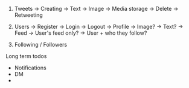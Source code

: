 1. Tweets
   -> Creating
   -> Text
   -> Image -> Media storage
   -> Delete
   -> Retweeting

2. Users
   -> Register
   -> Login
   -> Logout
   -> Profile
   -> Image?
   -> Text?
   -> Feed
   -> User's feed only?
   -> User + who they follow?

3. Following / Followers

Long term todos

- Notifications
- DM
-
